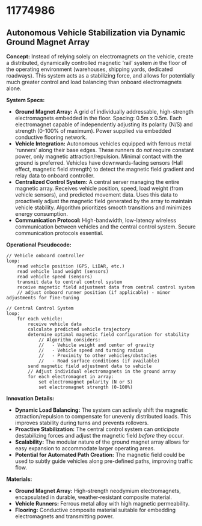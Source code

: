 # 11774986

## Autonomous Vehicle Stabilization via Dynamic Ground Magnet Array

**Concept:** Instead of relying solely on electromagnets *on* the vehicle, create a distributed, dynamically controlled magnetic ‘rail’ system *in* the floor of the operating environment (warehouses, shipping yards, dedicated roadways). This system acts as a stabilizing force, and allows for potentially much greater control and load balancing than onboard electromagnets alone.

**System Specs:**

*   **Ground Magnet Array:**  A grid of individually addressable, high-strength electromagnets embedded in the floor.  Spacing: 0.5m x 0.5m.  Each electromagnet capable of independently adjusting its polarity (N/S) and strength (0-100% of maximum).  Power supplied via embedded conductive flooring network.
*   **Vehicle Integration:** Autonomous vehicles equipped with ferrous metal ‘runners’ along their base edges.  These runners do *not* require constant power, only magnetic attraction/repulsion. Minimal contact with the ground is preferred.  Vehicles have downwards-facing sensors (Hall effect, magnetic field strength) to detect the magnetic field gradient and relay data to onboard controller.
*   **Centralized Control System:** A central server managing the entire magnetic array. Receives vehicle position, speed, load weight (from vehicle sensors), and predicted movement data.  Uses this data to proactively adjust the magnetic field generated by the array to maintain vehicle stability.  Algorithm prioritizes smooth transitions and minimizes energy consumption.
*   **Communication Protocol:**  High-bandwidth, low-latency wireless communication between vehicles and the central control system.  Secure communication protocols essential.

**Operational Pseudocode:**

```
// Vehicle onboard controller
loop:
    read vehicle position (GPS, LiDAR, etc.)
    read vehicle load weight (sensors)
    read vehicle speed (sensors)
    transmit data to central control system
    receive magnetic field adjustment data from central control system
    // adjust onboard runner position (if applicable) - minor adjustments for fine-tuning
```

```
// Central Control System
loop:
    for each vehicle:
        receive vehicle data
        calculate predicted vehicle trajectory
        determine optimal magnetic field configuration for stability
            // Algorithm considers:
            //   - Vehicle weight and center of gravity
            //   - Vehicle speed and turning radius
            //   - Proximity to other vehicles/obstacles
            //   - Road surface conditions (if available)
        send magnetic field adjustment data to vehicle
        // Adjust individual electromagnets in the ground array
        for each electromagnet in array:
            set electromagnet polarity (N or S)
            set electromagnet strength (0-100%)
```

**Innovation Details:**

*   **Dynamic Load Balancing:** The system can actively shift the magnetic attraction/repulsion to compensate for unevenly distributed loads.  This improves stability during turns and prevents rollovers.
*   **Proactive Stabilization:**  The central control system can *anticipate* destabilizing forces and adjust the magnetic field *before* they occur.  
*   **Scalability:** The modular nature of the ground magnet array allows for easy expansion to accommodate larger operating areas.
*   **Potential for Automated Path Creation:** The magnetic field could be used to subtly guide vehicles along pre-defined paths, improving traffic flow.

**Materials:**

*   **Ground Magnet Array:** High-strength neodymium electromagnets, encapsulated in durable, weather-resistant composite material.
*   **Vehicle Runners:** Ferrous metal alloy with high magnetic permeability.
*   **Flooring:** Conductive composite material suitable for embedding electromagnets and transmitting power.